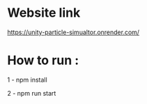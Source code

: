 # Website link 
https://unity-particle-simualtor.onrender.com/

# How to run :

1 - npm install 

2 - npm run start
